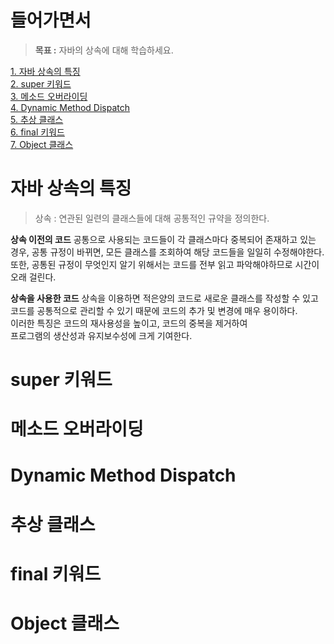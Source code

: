 # 들어가면서
> **목표 :** 자바의 상속에 대해 학습하세요.
   
[1. 자바 상속의 특징](#자바-상속의-특징)     
[2. super 키워드](#super-키워드)   
[3. 메소드 오버라이딩](#메소드-오버라이딩)   
[4. Dynamic Method Dispatch](#dynamic-method-dispatch)   
[5. 추상 클래스](#추상-클래스)   
[6. final 키워드](#final-키워드)   
[7. Object 클래스](#object-클래스)    
     
# 자바 상속의 특징
> 상속 : 연관된 일련의 클래스들에 대해 공통적인 규약을 정의한다.     

**상속 이전의 코드**
공통으로 사용되는 코드들이 각 클래스마다 중복되어 존재하고 있는 경우,
공통 규정이 바뀌면, 모든 클래스를 조회하여 해당 코드들을 일일히 수정해야한다.
또한, 공통된 규정이 무엇인지 알기 위해서는 코드를 전부 읽고 파악해야하므로 시간이 오래 걸린다. 

**상속을 사용한 코드**
상속을 이용하면 적은양의 코드로 새로운 클래스를 작성할 수 있고      
코드를 공통적으로 관리할 수 있기 때문에 코드의 추가 및 변경에 매우 용이하다.   
이러한 특징은 코드의 재사용성을 높이고, 코드의 중복을 제거하여     
프로그램의 생산성과 유지보수성에 크게 기여한다.     













# super 키워드
# 메소드 오버라이딩
# Dynamic Method Dispatch
# 추상 클래스
# final 키워드
# Object 클래스

